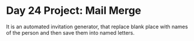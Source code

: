 # Day 24 Project: Mail Merge

It is an automated invitation generator, that replace blank 
place with names of the person and then save them into named letters.
